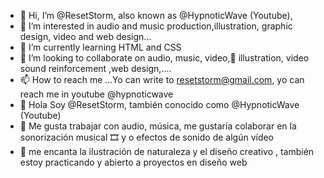 - 👋 Hi, I’m @ResetStorm, also known as @HypnoticWave (Youtube), 
- 👀 I’m interested in audio and music production,illustration, graphic design, video and web design...
- 🌱 I’m currently learning HTML and CSS
- 💞️ I’m looking to collaborate on audio, music, video,🎨 illustration, video sound reinforcement ,web design,....
- 📫 How to reach me ...Yo can write to resetstorm@gmail.com, yo can reach me in youtube @hypnoticwave
- 👋 Hola Soy @ResetStorm, también conocido como  @HypnoticWave (Youtube)
- 🎹 Me gusta trabajar con audio,  música, me gustaría colaborar en la sonorización musical 🎞 y o efectos de sonido de algún vídeo
- 👀 me encanta la ilustración de naturaleza y el diseño creativo , también estoy practicando y abierto a proyectos en diseño web



<!---
ResetStorm/ResetStorm is a ✨ special ✨ repository because its `README.md` (this file) appears on your GitHub profile.
You can click the Preview link to take a look at your changes.
--->

